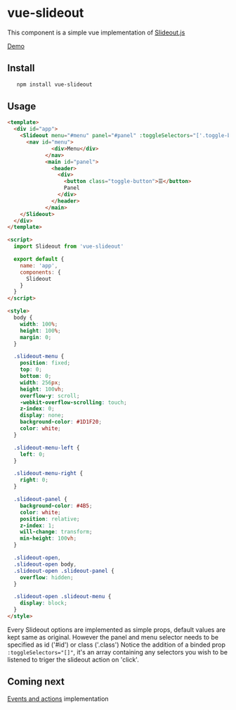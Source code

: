 # vue-slideout

This component is a simple vue implementation of [Slideout.js](https://github.com/Mango/slideout)

[Demo](https://vouill.github.io/vue-slideout/)

## Install

```bash
   npm install vue-slideout
 ```

## Usage

```html
<template>
  <div id="app">
    <Slideout menu="#menu" panel="#panel" :toggleSelectors="['.toggle-button']">
      <nav id="menu">
              <div>Menu</div>
            </nav>
            <main id="panel">
              <header>
                <div>
                  <button class="toggle-button">☰</button>
                  Panel
                </div>
              </header>
            </main>
    </Slideout>
  </div>
</template>

<script>
  import Slideout from 'vue-slideout'

  export default {
    name: 'app',
    components: {
      Slideout
    }
  }
</script>

<style>
  body {
    width: 100%;
    height: 100%;
    margin: 0;
  }

  .slideout-menu {
    position: fixed;
    top: 0;
    bottom: 0;
    width: 256px;
    height: 100vh;
    overflow-y: scroll;
    -webkit-overflow-scrolling: touch;
    z-index: 0;
    display: none;
    background-color: #1D1F20;
    color: white;
  }

  .slideout-menu-left {
    left: 0;
  }

  .slideout-menu-right {
    right: 0;
  }

  .slideout-panel {
    background-color: #4B5;
    color: white;
    position: relative;
    z-index: 1;
    will-change: transform;
    min-height: 100vh;
  }

  .slideout-open,
  .slideout-open body,
  .slideout-open .slideout-panel {
    overflow: hidden;
  }

  .slideout-open .slideout-menu {
    display: block;
  }
</style>
```

Every Slideout options are implemented as simple props, default values are kept same as original.
However the panel and menu selector needs to be specified as id ('#id') or class ('.class')
Notice the addition of a binded prop `:toggleSelectors="[]"`, it's an array containing any selectors you wish to be listened to triger the slideout action on 'click'.

## Coming next

[Events and actions](https://github.com/Mango/slideout#user-content-slideoutopen) implementation
